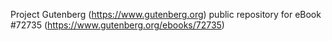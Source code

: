Project Gutenberg (https://www.gutenberg.org) public repository
for eBook #72735 (https://www.gutenberg.org/ebooks/72735)
